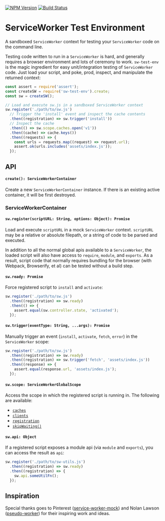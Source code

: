 [![NPM Version](https://img.shields.io/npm/v/sw-test-env.svg?style=flat)](https://npmjs.org/package/sw-test-env)
[![Build Status](https://img.shields.io/travis/YR/sw-test-env.svg?style=flat)](https://travis-ci.org/YR/sw-test-env)

# ServiceWorker Test Environment

A sandboxed `ServiceWorker` context for testing your `ServiceWorker` code on the command line.

Testing code written to run in a `ServiceWorker` is hard, and generally requires a browser environment and lots of ceremony to work. `sw-test-env` is the magic ingredient for easy unit/integration testing of `ServiceWorker` code. Just load your script, and poke, prod, inspect, and manipulate the returned context:

```js
const assert = require('assert');
const createSW = require('sw-test-env').create;
const sw = createSW();

// Load and execute sw.js in a sandboxed ServiceWorker context
sw.register('./path/to/sw.js')
  // Trigger the 'install' event and inspect the cache contents
  .then((registration) => sw.trigger('install'))
  // Inspect the cache
  .then(() => sw.scope.caches.open('v1'))
  .then((cache) => cache.keys())
  .then((requests) => {
    const urls = requests.map((request) => request.url);
    assert.ok(urls.includes('assets/index.js'));
  });
```

## API

#### **`create(): ServiceWorkerContainer`** 

Create a new `ServiceWorkerContainer` instance. If there is an existing active container, it will be first destroyed.

### ServiceWorkerContainer

#### **`sw.register(scriptURL: String, options: Object): Promise`** 

Load and execute `scriptURL` in a mock `ServiceWorker` context. `scriptURL` may be a relative or absolute filepath, or a string of code to be parsed and executed.

In addition to all the normal global apis available to a `ServiceWorker`, the loaded script will also have access to `require`, `module`, and `exports`. As a result, script code that normally requires bundling for the browser (with Webpack, Browserify, et al) can be tested without a build step.

#### **`sw.ready: Promise`** 

Force registered script to `install` and `activate`:

```js
sw.register('./path/to/sw.js')
  .then((registration) => sw.ready)
  .then(() => {
    assert.equal(sw.controller.state, 'activated');
  });
```

#### **`sw.trigger(eventType: String, ...args): Promise`** 

Manually trigger an event (`install`, `activate`, `fetch`, `error`) in the `ServiceWorker` scope:

```js
sw.register('./path/to/sw.js')
  .then((registration) => sw.ready)
  .then((registration) => sw.trigger('fetch', 'assets/index.js'))
  .then((response) => {
    assert.equal(response.url, 'assets/index.js');
  });
```

#### **`sw.scope: ServiceWorkerGlobalScope`** 

Access the scope in which the registered script is running in. The following are available:

- [`caches`](https://developer.mozilla.org/en-US/docs/Web/API/CacheStorage)
- [`clients`](https://developer.mozilla.org/en-US/docs/Web/API/Clients)
- [`registration`](https://developer.mozilla.org/en-US/docs/Web/API/ServiceWorkerRegistration)
- [`skipWaiting()`](https://developer.mozilla.org/en-US/docs/Web/API/ServiceWorkerGlobalScope/skipWaiting)

#### **`sw.api: Object`** 

If a registered script exposes a module api (via `module` and `exports`), you can access the result as `api`:

```js
sw.register('./path/to/sw-utils.js')
  .then((registration) => sw.ready)
  .then((registration) => {
    sw.api.someUtilFn();
  });
```

## Inspiration

Special thanks goes to Pinterest ([service-worker-mock](https://github.com/pinterest/service-workers/tree/master/packages/service-worker-mock)) and Nolan Lawson ([pseudo-worker](https://github.com/nolanlawson/pseudo-worker)) for their inspiring work and ideas.